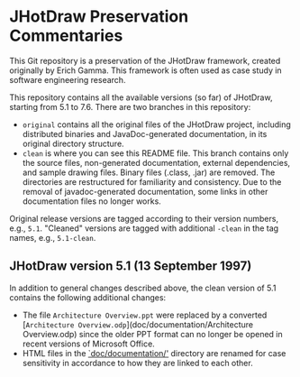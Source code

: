 # JHotDraw Preservation Commentaries

This Git repository is a preservation of the JHotDraw framework, created originally by Erich Gamma. This framework is often used as case study in software engineering research.

This repository contains all the available versions (so far) of JHotDraw, starting from 5.1 to 7.6. There are two branches in this repository:

* `original` contains all the original files of the JHotDraw project, including distributed binaries and JavaDoc-generated documentation, in its original directory structure.
* `clean` is where you can see this README file. This branch contains only the source files, non-generated documentation, external dependencies, and sample drawing files. Binary files (.class, .jar) are removed. The directories are restructured for familiarity and consistency. Due to the removal of javadoc-generated documentation, some links in other documentation files no longer works.

Original release versions are tagged according to their version numbers, e.g., `5.1`. "Cleaned" versions are tagged with additional `-clean` in the tag names, e.g., `5.1-clean`.

## JHotDraw version 5.1 (13 September 1997)

In addition to general changes described above, the clean version of 5.1 contains the following additional changes:

* The file `Architecture Overview.ppt` were replaced by a converted [`Architecture Overview.odp`](doc/documentation/Architecture Overview.odp) since the older PPT format can no longer be opened in recent versions of Microsoft Office.
* HTML files in the [`doc/documentation/'](doc/documentation/) directory are renamed for case sensitivity in accordance to how they are linked to each other.